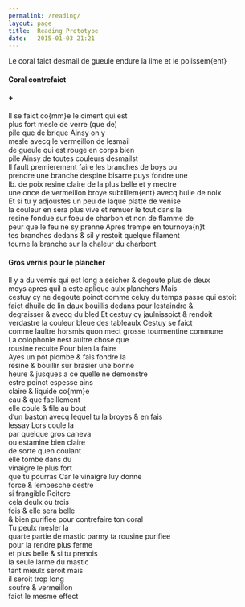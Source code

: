 ```yaml
---
permalink: /reading/
layout: page
title:  Reading Prototype
date:   2015-01-03 21:21
---
```


<div id="main-view" class="diplo-matic" >
  <div id="image-view" class="image-viewer">
    <div id="image-view-seadragon" ></div>
  </div>
  <div class="divider"></div>
  <div id="transcription-view" class="transcription">
    <div class="part-2">
     Le coral faict desmail de gueule endure la lime et le polissem{ent}<br/>
    </div>
    <div class="part-3">
       <h4>Coral contrefaict</h4>
       <h4 class='center'>+</h4>
    </div>
    <div class="part-4">
      Il se faict co{mm}e le ciment qui est<br/>
      plus fort mesle de verre (que de)<br/>
      pile que de brique Ainsy on y<br/>
      mesle avecq le vermeillon de lesmail<br/>
      de gueule qui est rouge en corps bien <br/>
      pile Ainsy de toutes couleurs desmailst<br/>
    </div>
    <div class="part-5">
      Il fault premierement faire les branches de boys ou<br/>
      prendre une branche despine bisarre puys fondre une<br/>
      lb. de poix resine claire de la plus belle et y mectre<br/>
      une once de vermeillon broye subtillem{ent} avecq huile de noix<br/>
      Et si tu y adjoustes un peu de laque platte de venise<br/>
      la couleur en sera plus vive et remuer le tout dans la<br/>
      resine fondue sur foeu de charbon et non de flamme de<br/>
      peur que le feu ne sy prenne Apres trempe en tournoya{n}t<br/>
      tes branches dedans & sil y restoit quelque filament<br/>
      tourne la branche sur la chaleur du charbont<br/>
    </div>
    <div class="part-6">
      <h4>Gros vernis pour le plancher</h4>
      Il y a du vernis qui est long a seicher & degoute plus de deux<br/>
      moys apres quil a este aplique aulx planchers Mais<br/>
      cestuy cy ne degoute poinct comme celuy du temps passe qui estoit<br/> faict dhuile de lin daux bouillis dedans pour lestaindre &<br/>
      degraisser & avecq du bled Et cestuy cy jaulnissoict & rendoit<br/> verdastre la couleur bleue des tableaulx Cestuy se faict<br/>
      comme laultre horsmis quon mect grosse tourmentine commune<br/>
    </div>
    <div class="part-1">
      La colophonie nest aultre chose que <br/>
      rousine recuite Pour bien la faire<br/>
      Ayes un pot plombe & fais fondre la <br/>
      resine & bouillir sur brasier une bonne <br/>
      heure & jusques a ce quelle ne demonstre<br/>
      estre poinct espesse ains<br/>
      claire & liquide co{mm}e<br/>
      eau & que facillement<br/>
      elle coule & file au bout<br/>
      d’un baston avecq lequel tu la broyes & en fais<br/>
      lessay Lors coule la<br/>
      par quelque gros caneva<br/>
      ou estamine bien claire<br/>
      de sorte quen coulant<br/>
      elle tombe dans du<br/>
      vinaigre le plus fort<br/>
      que tu pourras Car le vinaigre luy donne<br/>
      force & lempesche destre<br/>
      si frangible Reitere<br/>
      cela deulx ou trois<br/>
      fois & elle sera belle<br/>
      & bien purifiee pour contrefaire ton coral<br/>
      Tu peulx mesler la<br/>
      quarte partie de mastic parmy ta rousine purifiee<br/>
      pour la rendre plus ferme<br/>
      et plus belle & si tu prenois<br/>
      la seule larme du mastic<br/>
      tant mieulx seroit mais<br/>
      il seroit trop long<br/>
      soufre & vermeillon<br/>
      faict le mesme effect<br/>
    </div>
  </div>
</div>
